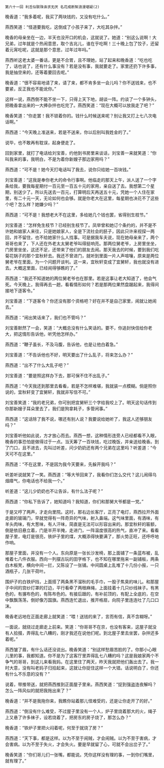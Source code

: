     第六十一回 利舌似联珠诛求无厌 名花成断絮浪漫堪疑(2) 

   晚香道：“我多着呢，我买了两块钱的，又没有吃什么。”

   燕西笑道：“怪道要我吃，这倒成了小孩子来了，大吃其杂拌。”

   晚香的母亲坐在一边，半天也没开口的机会，这就说了。她道：“别这么说啊！大兄弟，过年就是个热闹意思，取个吉兆儿，谁在乎吃啊！三十晚上包了饺子，还留着元宵吃呢，这就是那个意思，过年过年吗。”

   燕西听这老太婆一番话，更是不合胃，且不理她，站了起来和晚香道：“吃也吃了，话也说了，还有什么事没有？若是没有事，我就要走了。家里还扔下许多事，我是抽空来的，还等着要回去呢。”

   晚香道：“很不容易地请了来，请了来，都不肯多坐一会儿吗？你不送钱来，也不要紧，反正我也不能讹你。”

   这样一说，燕西倒不能不坐一下，只得上天下地，胡谈一阵。约谈了一个多钟头，把晚香拿出来的一大捧杂拌也吃完了。燕西笑道：“现在大概可以放我走了吧？”

   晚香笑道：“你走罢！我不锁着你的。钱什么时候送来呢？别让我又打上七八次电话啊。”

   燕西道：“今天晚上准送来，若是不送来，你以后别叫我姓金的了。”

   说毕，也不敢再有耽误，起身便走了。

   回到家里，就打了电话给刘宝善，约他到书房里来谈话，刘宝善一来就笑道：“你叫我来的事，我明白，不是为着你新嫂子那边家用吗？”

   燕西道：“可不是！她今天打电话叫了我去，说你只给她一百块钱。”

   刘宝善道：“这我是奉你老大的命令行事啊。他临走的那天上午，派人送了一个字条给我，要我每星期付一百元至一百五十元的家用，亲自送了去。我想第二个星期，别送少了。所以先送去一百元，打算明后天再送五十元，凭她一个人住在家里，有二十元一天，无论如何也会够。就是你老大在这里，每星期也决花不了这些个吧？怎么样？她嫌少吗？”

   燕西道：“可不是！我想老大不在这里，多给她几个钱也罢，省得别生枝节。”

   刘宝善道：“怎样免生枝节？已经别生枝节了。凤举曾和她订个条约的，并不是不许她和娘家人来往，只是她娘家人，全是下流社会的胚子，因此只许来视探一两回，并不留住，也不给她家什么人找事。可是据我车夫说，现在她母亲来了，两个哥哥也来了，下人还在外老太太舅老爷叫得挺响亮。那两位舅老爷，上房里坐坐，门房里坐坐，这还不足，还带来了他们的朋友去闹。那天我去的时候，要到我们吃菊花锅子的那个宜秋轩去。我还不曾进门，就听到里面一片人声喧嚷，原来是两位舅老爷在里面，为一个问题开谈判。这一来，宜秋轩变成了宜舅轩，我也就没有进去。大概这里面，已经闹得够瞧的了。”

   燕西道：“我还不知道她的两位舅老爷也在那里。若是这事让老大知道了，他会气死。今天晚上，我得再去一趟，看看情形如何？若是那两位果然盘踞起来，我得间接地下逐客令。”

   刘宝善道：“下逐客令？你还没有那个资格吧？好在并不是自己家里，闹就让她闹去。”

   燕西道：“闹出笑话来了，我们也不管吗？”

   刘宝善默然了一会，笑道：“大概总没有什么笑话的。要不，你追封快信给你老大，把这情形告诉他，听凭他怎样办。”

   燕西道：“鞭子虽长，不及马腹，告诉他，也是让他白着急。”

   刘宝善道：“不告诉他也不好，明天要出了什么乱子，将来怎么办？”

   燕西道：“出不了什么大乱子吧？”

   刘宝善道：“要是照这样办下去，那可保不住不出乱子。”

   燕西道：“今天我还到那里去看看，若是不怎样难堪，我就装一点模糊。倘是照你说的，宜秋轩变了宜舅轩，我就非写信不可。”

   刘宝善笑道：“我的老兄弟，你可别把宜舅轩三个字给我咬上了。明天这句话传到你那新嫂子耳朵里去了，我们是狗拿耗子，多管闲事。”

   燕西道：“这话除了我不说，哪还有别人说？我要说给她听了，我这人还够朋友吗？”

   刘宝善听他如此说，方才放心而去。燕西一想，这种情形连旁人已经都看不入眼，晚香的事恐怕是做得过于一点。当天筹了一百块钱，吃过晚饭，并亲送给晚香。到了门口，且不进去，先叫过听差，问少奶奶还有两个兄弟在这里吗？听差道：“今天可不在这里。”

   燕西道：“不在这里，不是因为我今天要来，先躲开我吗？”

   听差听说就笑了一笑。燕西道：“等大爷回来了，我看你们怎么交代？这儿闹得乌烟瘴气，你电话也不给我一个。”

   听差道：“这儿少奶奶也不让告诉，有什么法子呢？”

   燕西道：“你私下告诉了，她知道吗？我知道，你们和那舅大爷都是一党。”

   于是又哼了两声，才走向里院。这时，那右边长客厅，正亮了电灯，燕西拉开外面走廊的玻璃门，早就觉得有一阵奇异的气味，射入鼻端。这气味里面，有酒味，有羊头肉味，有大葱味，有人汗味，简直是无法可以形容出来的。那宜秋轩的匾额，倒是依旧悬立着，门是半开半掩，走进门，一阵温度很高的热气，直冲了来。看看屋子里，电灯是很亮，铁炉子里的煤，大概添得快要满了，那火势正旺，还呼呼地作响。

   那屋子里面，并没有一个人。东向原是一张长沙发椅，那上面铺了一条蓝布被，乱堆着七八件衣服。西向一列摆古玩的田字格下，也不知在哪里拖来一副铺板，两条白木板凳，横向中间一拦，又陈设了一张铺。中间圆桌上乱堆了十几份小报，一只酒瓶子，几张干荷叶。

   围炉子的白铁炉挡，上面搭了两条黑不溜秋的毛手巾，一股子焦臭的味儿。和那屋子中间的宫纱灯罩的灯边，平行看牵了两根麻绳，上面挂着十几只纱线袜子。有黑色的，有搌布色的，有陈布色的。有接后跟的，有补前顶的，有配上全底的，在空中飘飘荡荡，倒好像万国旗。燕西连忙退出，推开格扇，向院子里连连吐了几口口沫。

   晚香老远地在正面走廊上就笑道：“喂！送钱的来了，言而有信，真不含糊呀。”

   一面说，就绕过走廊走上前来。笑道：“你哥哥不在京，也没有客来，这屋子就没有人拾掇，弄得乱七八糟的，刚才我还在说他们呢。到北屋子里去坐罢，杂拌还多着呢。”

   燕西皱了眉，有什么话还没说出。晚香笑道：“别这样愁眉苦脸的了。你那小心眼儿里的事，我都知道。你不是为了这客厅里弄得乱七八糟的吗？这是我娘家两个不争气的哥哥，到这儿来看我妈。在这里住了两天，昨天我就把他们轰出去了。我一时大意，没有叫老妈子归拾起来，这就让你捉住这样一个大错。话说明白了，你还有什么不乐意的没有？”

   说着，带推带送，就把燕西推到正面屋子里来。燕西笑道：“捉到强盗连夜解吗？怎么一阵风似的就把我拖出来了？”

   晚香道：“并不是我拖你来，我瞧你站着那儿怪难受的，还是让你走开了的好。”

   燕西道：“倒没有什么难受，不过屋子里没有一个人，炉子里烧着那大的火，绳子上又悬了许多袜子，设若烧着了，把房东的房子烧了，那怎么办？”

   晚香道：“铁炉子里把火闷着呢，何至于就烧了房？”

   燕西道：“天下事，都是这样。以为不至于闹贼，才会闹贼。以为不至于害病，才会害病。以为不至于失火，才会失火。要是早就留了心，可就不会出岔子了。”

   晚香笑道：“你们哥儿们一张嘴，都能说。凭你这样没有理的事，一到你们嘴里，就有理了。”


